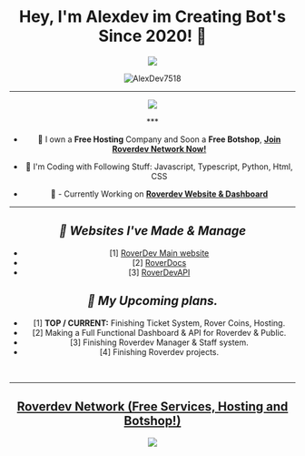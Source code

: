 # <div align="center">Hey, I'm Alexdev im Creating Bot's Since 2020! :rocket:</div>  


<div align="center">
<img src="https://discord.c99.nl/widget/theme-2/663442537222242306.png">
</div>

<p align="center"> <img src="https://komarev.com/ghpvc/?username=AlexDev7518&label=Profile%20views&color=00FFFF&style=flat" alt="AlexDev7518" /> </p>

***
<div align="center"> <img src="https://i.imgur.com/CbF3nqE.png"> </p>
***

- :telescope: I own a **Free Hosting** Company and Soon a **Free Botshop**, [**Join Roverdev Network Now!**](https://discord.gg/roverdev)

- :seedling: I'm Coding with Following Stuff: Javascript, Typescript, Python, Html, CSS
- :exploding_head: - Currently Working on [**Roverdev Website & Dashboard**](https://roverdev.xyz)
***

## ***:link: Websites I've Made & Manage***
 - [1] [RoverDev Main website](https://roverdev.xyz)
 - [2] [RoverDocs](https://docs.roverdev.xyz)
 - [3] [RoverDevAPI](https://api.roverdev.xyz)

## ***:thinking: My Upcoming plans.***
 - [1] **TOP / CURRENT:**  Finishing Ticket System, Rover Coins, Hosting.
 - [2] Making a Full Functional Dashboard & API for Roverdev & Public.
 - [3] Finishing Roverdev Manager & Staff system.
 - [4] Finishing Roverdev projects.
<br/>

***

## [Roverdev Network (Free Services, Hosting and Botshop!)](https://discord.gg/roverdev)
<p align="center"> <a href="https://discord.gg/roverdev"><img src="https://discord.com/api/guilds/846548733914906664/widget.png?style=banner2"></a> </p>


